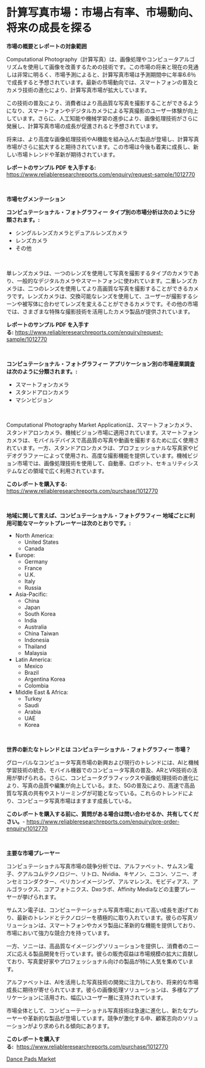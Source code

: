 <p><h1>計算写真市場：市場占有率、市場動向、将来の成長を探る</h1></p><p><strong>市場の概要とレポートの対象範囲</strong></p>
<p><p>Computational Photography（計算写真）は、画像処理やコンピュータアルゴリズムを使用して画像を改善するための技術です。この市場の将来と現在の見通しは非常に明るく、市場予測によると、計算写真市場は予測期間中に年率6.6％で成長すると予想されています。最新の市場動向では、スマートフォンの普及とカメラ技術の進化により、計算写真市場が拡大しています。</p><p>この技術の普及により、消費者はより高品質な写真を撮影することができるようになり、スマートフォンやデジタルカメラによる写真撮影のユーザー体験が向上しています。さらに、人工知能や機械学習の進歩により、画像処理技術がさらに発展し、計算写真市場の成長が促進されると予想されています。</p><p>将来は、より高度な画像処理技術やAI機能を組み込んだ製品が登場し、計算写真市場がさらに拡大すると期待されています。この市場は今後も着実に成長し、新しい市場トレンドや革新が期待されています。</p></p>
<p><strong>レポートのサンプル PDF を入手する:</strong> <a href="https://www.reliableresearchreports.com/enquiry/request-sample/1012770">https://www.reliableresearchreports.com/enquiry/request-sample/1012770</a></p>
<p>&nbsp;</p>
<p><strong>市場セグメンテーション</strong></p>
<p><strong>コンピュテーショナル・フォトグラフィー タイプ別の市場分析は次のように分類されます。:</strong></p>
<p><ul><li>シングルレンズカメラとデュアルレンズカメラ</li><li>レンズカメラ</li><li>その他</li></ul></p>
<p>&nbsp;</p>
<p><p>単レンズカメラは、一つのレンズを使用して写真を撮影するタイプのカメラであり、一般的なデジタルカメラやスマートフォンに使われています。二重レンズカメラは、二つのレンズを使用してより高画質な写真を撮影することができるカメラです。レンズカメラは、交換可能なレンズを使用して、ユーザーが撮影するシーンや被写体に合わせてレンズを変えることができるカメラです。その他の市場では、さまざまな特殊な撮影技術を活用したカメラ製品が提供されています。</p></p>
<p><strong>レポートのサンプル PDF を入手する:</strong>&nbsp;<a href="https://www.reliableresearchreports.com/enquiry/request-sample/1012770">https://www.reliableresearchreports.com/enquiry/request-sample/1012770</a></p>
<p>&nbsp;</p>
<p><strong> コンピュテーショナル・フォトグラフィー アプリケーション別の市場産業調査は次のように分類されます。:</strong></p>
<p><ul><li>スマートフォンカメラ</li><li>スタンドアロンカメラ</li><li>マシンビジョン</li></ul></p>
<p>&nbsp;</p>
<p><p>Computational Photography Market Applicationは、スマートフォンカメラ、スタンドアロンカメラ、機械ビジョン市場に適用されています。スマートフォンカメラは、モバイルデバイスで高品質の写真や動画を撮影するために広く使用されています。一方、スタンドアロンカメラは、プロフェッショナルな写真家やビデオグラファーによって使用され、高度な撮影機能を提供しています。機械ビジョン市場では、画像処理技術を使用して、自動車、ロボット、セキュリティシステムなどの領域で広く利用されています。</p></p>
<p><strong>このレポートを購入する:</strong>&nbsp; <a href="https://www.reliableresearchreports.com/purchase/1012770">https://www.reliableresearchreports.com/purchase/1012770</a></p>
<p>&nbsp;</p>
<p><strong>地域に関して言えば、コンピュテーショナル・フォトグラフィー 地域ごとに利用可能なマーケットプレーヤーは次のとおりです。:</strong></p>
<p><ul>
    <li>
        North America:
        <ul>
            <li>United States</li>
            <li>Canada</li>
        </ul>
    </li>
    <li>
        Europe:
        <ul>
            <li>Germany</li>
            <li>France</li>
            <li>U.K.</li>
            <li>Italy</li>
            <li>Russia</li>
        </ul>
    </li>
    <li>
        Asia-Pacific:
        <ul>
            <li>China</li>
            <li>Japan</li>
            <li>South Korea</li>
            <li>India</li>
            <li>Australia</li>
            <li>China Taiwan</li>
            <li>Indonesia</li>
            <li>Thailand</li>
            <li>Malaysia</li>
        </ul>
    </li>
    <li>
        Latin America:
        <ul>
            <li>Mexico</li>
            <li>Brazil</li>
            <li>Argentina Korea</li>
            <li>Colombia</li>
        </ul>
    </li>
    <li>
        Middle East & Africa:
        <ul>
            <li>Turkey</li>
            <li>Saudi</li>
            <li>Arabia</li>
            <li>UAE</li>
            <li>Korea</li>
        </ul>
    </li>
    </ul></p>
<p>&nbsp;</p>
<p><strong>世界の新たなトレンドとは コンピュテーショナル・フォトグラフィー 市場？</strong></p>
<p><p>グローバルなコンピュータ写真市場の新興および現行のトレンドには、AIと機械学習技術の統合、モバイル機器でのコンピュータ写真の普及、ARとVR技術の活用が挙げられる。さらに、コンピュータグラフィックスや画像処理技術の進化により、写真の品質や編集が向上している。また、5Gの普及により、高速で高品質な写真の共有やストリーミングが可能となっている。これらのトレンドにより、コンピュータ写真市場はますます成長している。</p></p>
<p><strong>このレポートを購入する前に、質問がある場合は問い合わせるか、共有してください。</strong>- <a href="https://www.reliableresearchreports.com/enquiry/pre-order-enquiry/1012770">https://www.reliableresearchreports.com/enquiry/pre-order-enquiry/1012770</a></p>
<p>&nbsp;</p>
<p><strong>主要な市場プレーヤー</strong></p>
<p><p>コンピュテーショナル写真市場の競争分析では、アルファベット、サムスン電子、クアルコムテクノロジー、リトロ、Nvidia、キヤノン、ニコン、ソニー、オンセミコンダクター、ペリカンイメージング、アルマレンス、モビディアス、アルゴラックス、コアフォトニクス、Dxoラボ、Affinity Mediaなどの主要プレーヤーが挙げられます。</p><p>サムスン電子は、コンピューテーショナル写真市場において高い成長を遂げており、最新のトレンドとテクノロジーを積極的に取り入れています。彼らの写真ソリューションは、スマートフォンやカメラ製品に革新的な機能を提供しており、市場において強力な競合力を持っています。</p><p>一方、ソニーは、高品質なイメージングソリューションを提供し、消費者のニーズに応える製品開発を行っています。彼らの販売収益は市場規模の拡大に貢献しており、写真愛好家やプロフェッショナル向けの製品が特に人気を集めています。</p><p>アルファベットは、AIを活用した写真技術の開発に注力しており、将来的な市場成長に期待が寄せられています。彼らの画像処理ソリューションは、多様なアプリケーションに活用され、幅広いユーザー層に支持されています。</p><p>市場全体として、コンピューテーショナル写真技術は急速に進化し、新たなプレーヤーや革新的な製品が登場しています。競争が激化する中、顧客志向のソリューションがより求められる傾向にあります。</p></p>
<p><strong>このレポートを購入する:</strong>&nbsp;&nbsp;<a href="https://www.reliableresearchreports.com/purchase/1012770">https://www.reliableresearchreports.com/purchase/1012770</a></p>
<p><p><a href="https://github.com/Sinjinluong3e0awx2m195k76/Market-Research-Report-List-1/blob/main/dance-pads-market.md">Dance Pads Market</a></p></p>